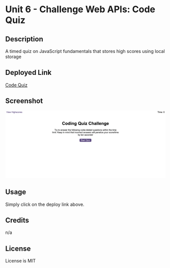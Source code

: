 # Unit 6 - Challenge Web APIs: Code Quiz

## Description

A timed quiz on JavaScript fundamentals that stores high scores using local storage

## Deployed Link

[Code Quiz](https://jkp1990.github.io/Module-6-Challenge-Web-APIs/)   

## Screenshot

![Screenshot](./Screenshot.png)

## Usage

Simply click on the deploy link above.

## Credits

n/a

## License

License is MIT
